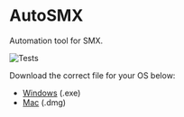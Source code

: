 # AutoSMX
Automation tool for SMX. 

![Tests](https://github.com/samirg1/ALTER-SMX-Tool/actions/workflows/tests.yml/badge.svg)

Download the correct file for your OS below:
- [Windows](https://github.com/samirg1/ALTER-SMX-Tool//releases/latest/download/AutoSMX.zip) (.exe)
- [Mac](https://github.com/samirg1/ALTER-SMX-Tool//releases/latest/download/AutoSMX.dmg) (.dmg)

